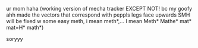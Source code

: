 ur mom haha
(working version of mecha tracker EXCEPT NOT! bc my goofy ahh made the vectors that correspond with peppls legs face upwards SMH will be fixed w some easy meth, i mean meth*,... I mean Meth* Mathe* mat* mat=H* math*)

soryyy
